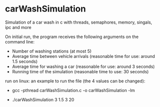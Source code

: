 # carWashSimulation
Simulation of a car wash in c
with threads, semaphores, memory, singals, ipc and more

On initial run, the program receives the following arguments on the command line:
- Number of washing stations (at most 5)
- Average time between vehicle arrivals (reasonable time for use: around 1.5 seconds)
- Average time for washing a car (reasonable for use: around 3 seconds)
- Running time of the simulation (reasonable time to use: 30 seconds)

run on linux:
an example to run the file (the 4 values can be changed):
- gcc -pthread carWashSimulation.c -o carWashSimulation -lm

- ./carWashSimulation  3 1.5 3 20
